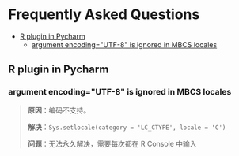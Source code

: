 # Frequently Asked Questions

- [R plugin in Pycharm](#r-plugin-in-pycharm)
  - [argument encoding="UTF-8" is ignored in MBCS locales](#argument-encodingutf-8-is-ignored-in-mbcs-locales)

## R plugin in Pycharm
### argument encoding="UTF-8" is ignored in MBCS locales

> **原因**：编码不支持。  
> 
> **解决**：`Sys.setlocale(category = 'LC_CTYPE', locale = 'C')`  
> 
> **问题**：无法永久解决，需要每次都在 R Console 中输入